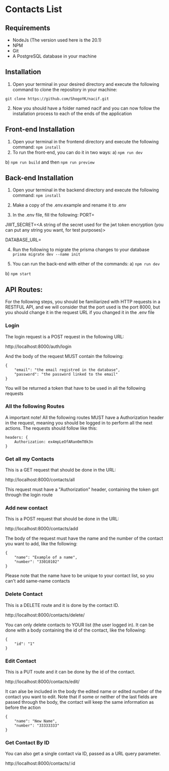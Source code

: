 
# Contacts List

## Requirements
- NodeJs (The version used here is the 20.1)
- NPM
- Git
- A PostgreSQL database in your machine

## Installation 
1) Open your terminal in your desired directory and execute the following command to clone the repository in your machine:

```
git clone https://github.com/ShogoYK/nacif.git
```
2) Now you should have a folder named nacif and you can now follow the installation process to each of the ends of the application

## Front-end Installation 
1) Open your terminal in the frontend directory and execute the following command:
```npm install```
2) To run the front-end, you can do it in two ways:
a) 
```npm run dev``` 

b) 
```npm run build``` 
and then 
```npm run preview```

## Back-end Installation
1) Open your terminal in the backend directory and execute the following command:
```npm install```

2) Make a copy of the .env.example and rename it to .env

3) In the .env file, fill the following:
PORT=<the port you want the project to run in>

JWT_SECRET=<A string of the secret used for the jwt token encryption (you can put any string you want, for test purposes)>

DATABASE_URL=<The url to your postgresql databse connection>

4) Run the following to migrate the prisma changes to your database
```prisma migrate dev --name init ```

5) You can run the back-end with either of the commands:
a)
 ```npm run dev```

b) 
```npm start```

## API Routes:

For the following steps, you should be familiarized with HTTP requests in a RESTFUL API, and we will consider that the port used is the port 8000, but you should change it in the request URL if you changed it in the .env file

### Login
The login request is a POST request in the following URL:

http://localhost:8000/auth/login

And the body of the request MUST contain the following:
```
{
    "email": "the email registred in the database",
    "password": "the password linked to the email"
}
```
You will be returned a token that have to be used in all the following requests

### All the following Routes

A important note!
All the following routes MUST have a Authorization header in the request, meaning you should be logged in to perform all the next actions. The requests should follow like this:

```
headers: {
    Authorization: ex4mpLeOfARan0mT0k3n
}
```

### Get all my Contacts

This is a GET request that should be done in the URL:

http://localhost:8000/contacts/all

This request must have a "Authorization" header, containing the token got through the login route


### Add new contact

This is a POST request that should be done in the URL:

http://localhost:8000/contacts/add

The body of the request must have the name and the number of the contact you want to add, like the following: 

```
{
    "name": "Example of a name",
    "number": "33010102"
}
```

Please note that the name have to be unique to your contact list, so you can't add same-name contacts

### Delete Contact 

This is a DELETE route and it is done by the contact ID.

http://localhost:8000/contacts/delete/

You can only delete contacts to YOUR list (the user logged in).
It can be done with a body containing the id of the contact, like the following:
```
{
    "id": "1"
}
```

### Edit Contact

This is a PUT route and it can be done by the id of the contact.

http://localhost:8000/contacts/edit/

It can alse be included in the body the edited name or edited number of the contact you want to edit. Note that if some or neither of the last fields are passed through the body, the contact will keep the same information as before the action

```
{
    "name": "New Name",
    "number": "33333333"
}
```

### Get Contact By ID

You can also get a single contact via ID, passed as a URL query parameter.


http://localhost:8000/contacts/:id 

